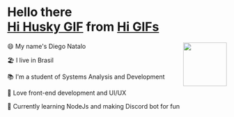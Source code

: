 # Hello there <div class="tenor-gif-embed" data-postid="15361405" data-share-method="host" data-width="100%" data-aspect-ratio="1.0101419878296145"><a href="https://tenor.com/view/hi-husky-hello-cute-gif-15361405">Hi Husky GIF</a> from <a href="https://tenor.com/search/hi-gifs">Hi GIFs</a></div><script type="text/javascript" async src="https://tenor.com/embed.js"></script>

<img align='right' src='' height='100' width='100'>

😄 My name's Diego Natalo

🏖 I live in Brasil

📚 I'm a student of Systems Analysis and Development

💖 Love front-end development and UI/UX

🤖 Currently learning NodeJs and making Discord bot for fun
